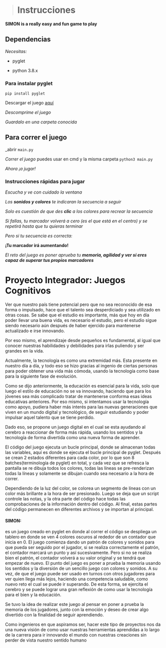 ># Instrucciones

**SIMON is a really easy and fun game to play**

## Dependencias

*Necesitas:*

* pyglet

* python 3.8.x

### Para instalar pyglet

`pip install pyglet`

Descargar el juego [aquí](https://github.com/MrDrHax/simon-game/releases) 

_Descomprime el juego_

_Guardalo en una carpeta conocida_

## Para correr el juego

_abrir `main.py`

_Correr el juego_ puedes usar en cmd y la misma carpeta `python3 main.py`

_Ahora ¡a jugar!_

### Instrucciones rápidas para jugar

_Escucha y ve con cuidado la ventana_

_Los **sonidos y colores** te indicaran la secuencia a seguir_

_Solo es cuestión de que des **clic** a los colores para recrear la secuencia_

_Si fallas, tu marcador volverá a cero (es el que está en el centro) y se repetirá hasta que tu quieras terminar_

_Pero si tu secuencia es correcta:_

**¡Tu marcador irá aumentando!**

_El reto del juego es poner aprueba tu **memoria, agilidad y ver si eres capaz de superar tus propios marcadores**_


# Proyecto Integrador: Juegos Cognitivos 

Ver  que  nuestro  país  tiene  potencial  pero  que  no  sea  reconocido  de  esa  forma  o impulsado, hace que el talento sea desperdiciado y sea utilizado en otras cosas.  Se sabe que el estudio es importante, más que hoy en día poder llevar una buena vida, es necesario el estudio, pero el estudio sigue siendo necesario aún después de haber ejercido para mantenerse actualizado e irse innovando. 

Por  eso  mismo,  el  aprendizaje  desde  pequeños  es  fundamental, al igual  que  conocer nuestras habilidades y debilidades para irlas puliendo y ser grandes en la vida.  

Actualmente, la tecnología es como una extremidad más. Esta presente en nuestro día a día, y todo eso se hizo gracias al ingenio de ciertas personas para poder obtener una vida más cómoda, usando la tecnología como base para la siguiente fase de evolución. 


Como  se  dijo  anteriormente,  la  educación  es  esencial  para  la  vida,  solo  que  luego  el estilo  de  educación  no  se  va  innovando,  haciendo  que  para  los  jóvenes  sea  más complicado  tratar  de  mantenerse  conforma  esas  ideas  educativas  anteriores.  Por  eso mismo,  si  intentamos  usar  la  tecnología  como  apoyo,  pudiera  haber  más  interés  para las  nuevas  generaciones  que  viven  en  un  mundo  digital  y  tecnológico,  de  seguir estudiando y poder impulsar aquel talento que se tiene perdido.  

Dado  eso,  se  propone  un  juego  digital  en  el  cual  se  esta  ayudando  al  cerebro  a reaccionar de forma más rápida, usando los sentidos y la tecnología de forma divertida como una nueva forma de aprender.  

El código del juego ejecuta un bucle principal, donde se almacenan todas las variables, aquí  es  donde  se  ejecuta  el  bucle  principal  de  pyglet.  Después  se  crean  2  estados diferentes para cada color, por lo que son 8 batches(terminología de pyglet)  en total, y cada vez que se refresca la pantalla se re dibuja todos los colores, todas las líneas se pre-renderizan todas la líneas y solamente se dibujan cuando sea necesario a la hora de correr. 

Dependiendo  de  la  luz  del  color,  se  colorea  un  segmento  de  líneas  con  un  color  más brillante a la hora de ser presionado. Luego se deja que un script controle las notas, y la  otra  parte  del  código  hace  todas  las  comprobaciones  de  la  información  dentro  del código.  Al  final,  estas  partes  del  código  permanecen  en  diferentes  archivos  y  se importan al principal. 


#### SIMON:
es  un  juego  creado  en  pyglet  en  donde  al  correr  el  código  se  despliega  un tablero en donde se ven 4 colores oscuros al rededor de un contador que inicia en 0. El juego comienza dando un patrón de colores y sonidos para que pueda ser seguido por el  jugador,  si  se  realiza  correctamente  el  patrón,  el  contador  marcará  un  punto  y  así sucesivamente.  Pero  si  no  se  realiza  bien  el  patrón,  el  contador  volverá  a  su  valor original y se tendrá que empezar de nuevo.  El punto del juego es poner a prueba la memoria usando los sentidos y la diversión de un sencillo juego con colores y sonidos. A su vez, de que el juego puede ser usado en turnos  con  otros  jugadores  para  ver  quien  llega  más  lejos,  haciendo  una  competencia saludable, como nuevo reto el cual se puede ir superando. De esta forma, se ejercita el cerebro y se puede lograr una gran reflexión de como usar la tecnología para el bien y la educación.  

Se  tuvo  la  idea  de  realizar  este  juego  al  pensar  en  poner  a  prueba  la  memoria  de  los jugadores,  junto  con  la  emoción  y  deseo  de  crear  algo  divertido  con  la  finalidad  de seguir aprendiendo.  

Como ingenieros en que aspiramos ser, hacer este tipo de proyectos nos da una nueva visión  de  como  usar  nuestras  herramientas  aprendidas  a  lo  largo  de  la  carrera  para  ir innovando  el  mundo  con  nuestras  creaciones  sin  perder  de  vista  nuestro  sentido humano
